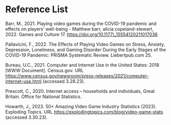 # Reference List

Barr, M., 2021. Playing video games during the COVID-19 pandemic and effects on players’ well-being - Matthew barr, alicia copeland-stewart, 2022. Games and Culture 17. https://doi.org/10.1177\_15554120211017036

Pallavicini, F., 2022. The Effects of Playing Video Games on Stress, Anxiety, Depression, Loneliness, and Gaming Disorder During the Early Stages of the COVID-19 Pandemic: PRISMA Systematic Review. Liebertpub.com 25.

Bureau, U.C., 2021. Computer and Internet Use in the United States: 2018 \[WWW Document]. Census.gov. URL https://www.census.gov/newsroom/press-releases/2021/computer-internet-use.html (accessed 3.28.23).

Prescott, C., 2020. Internet access – households and individuals, Great Britain. Office for National Statistics.

Howarth, J., 2023. 50+ Amazing Video Game Industry Statistics (2023). Exploding Topics. URL https://explodingtopics.com/blog/video-game-stats (accessed 3.30.23).

